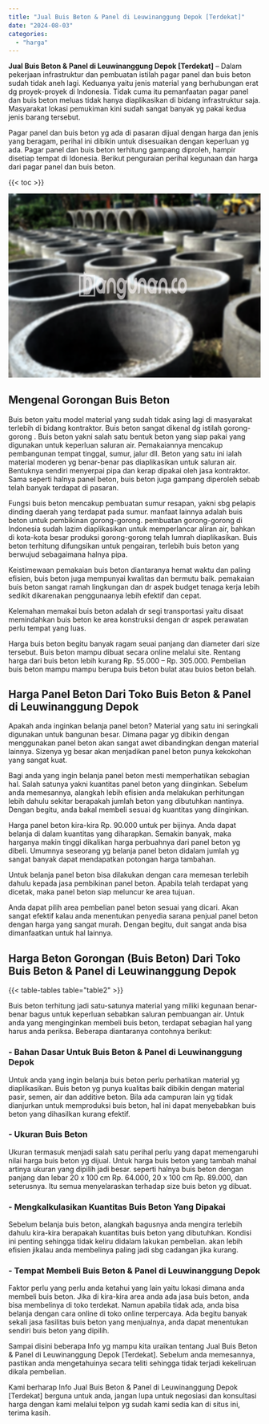 ```yaml
---
title: "Jual Buis Beton & Panel di Leuwinanggung Depok [Terdekat]"
date: "2024-08-03"
categories: 
  - "harga"
---
```


**Jual Buis Beton & Panel di Leuwinanggung Depok \[Terdekat\]** – Dalam pekerjaan infrastruktur dan pembuatan istilah pagar panel dan buis beton sudah tidak aneh lagi. Keduanya yaitu jenis material yang berhubungan erat dg proyek-proyek di Indonesia. Tidak cuma itu pemanfaatan pagar panel dan buis beton meluas tidak hanya diaplikasikan di bidang infrastruktur saja. Masyarakat lokasi pemukiman kini sudah sangat banyak yg pakai kedua jenis barang tersebut.

Pagar panel dan buis beton yg ada di pasaran dijual dengan harga dan jenis yang beragam, perihal ini dibikin untuk disesuaikan dengan keperluan yg ada. Pagar panel dan buis beton terhitung gampang diproleh, hampir disetiap tempat di Idonesia. Berikut penguraian perihal kegunaan dan harga dari pagar panel dan buis beton.

{{< toc >}}

![Jual Buis Beton & Panel di Leuwinanggung Depok [Terdekat]](/images/jual-panel-buis-beton-murah-27.png)

## Mengenal Gorongan Buis Beton

Buis beton yaitu model material yang sudah tidak asing lagi di masyarakat terlebih di bidang kontraktor. Buis beton sangat dikenal dg istilah gorong-gorong . Buis beton yakni salah satu bentuk beton yang siap pakai yang digunakan untuk keperluan saluran air. Pemakaiannya mencakup pembangunan tempat tinggal, sumur, jalur dll. Beton yang satu ini ialah material moderen yg benar-benar pas diaplikasikan untuk saluran air. Bentuknya sendiri menyerpai pipa dan kerap dipakai oleh jasa kontraktor. Sama seperti halnya panel beton, buis beton juga gampang diperoleh sebab telah banyak terdapat di pasaran.

Fungsi buis beton mencakup pembuatan sumur resapan, yakni sbg pelapis dinding daerah yang terdapat pada sumur. manfaat lainnya adalah buis beton untuk pembikinan gorong-gorong. pembuatan gorong-gorong di Indonesia sudah lazim diaplikasikan untuk memperlancar aliran air, bahkan di kota-kota besar produksi gorong-gorong telah lumrah diaplikasikan. Buis beton terhitung difungsikan untuk pengairan, terlebih buis beton yang berwujud sebagaimana halnya pipa.

Keistimewaan pemakaian buis beton diantaranya hemat waktu dan paling efisien, buis beton juga mempunyai kwalitas dan bermutu baik. pemakaian buis beton sangat ramah lingkungan dan dr aspek budget tenaga kerja lebih sedikit dikarenakan penggunaanya lebih efektif dan cepat.

Kelemahan memakai buis beton adalah dr segi transportasi yaitu disaat memindahkan buis beton ke area konstruksi dengan dr aspek perawatan perlu tempat yang luas.

Harga buis beton begitu banyak ragam seuai panjang dan diameter dari size tersebut. Buis beton mampu dibuat secara online melalui site. Rentang harga dari buis beton lebih kurang Rp. 55.000 – Rp. 305.000. Pembelian buis beton mampu mampu berupa buis beton bulat atau buios beton belah.

## Harga Panel Beton Dari Toko Buis Beton & Panel di Leuwinanggung Depok

Apakah anda inginkan belanja panel beton? Material yang satu ini seringkali digunakan untuk bangunan besar. Dimana pagar yg dibikin dengan menggunakan panel beton akan sangat awet dibandingkan dengan material lainnya. Sizenya yg besar akan menjadikan panel beton punya kekokohan yang sangat kuat.

Bagi anda yang ingin belanja panel beton mesti memperhatikan sebagian hal. Salah satunya yakni kuantitas panel beton yang diinginkan. Sebelum anda memesannya, alangkah lebih efisien anda melakukan perhitungan lebih dahulu sekitar berapakah jumlah beton yang dibutuhkan nantinya. Dengan begitu, anda bakal membeli sesuai dg kuantitas yang diinginkan.

Harga panel beton kira-kira Rp. 90.000 untuk per bijinya. Anda dapat belanja di dalam kuantitas yang diharapkan. Semakin banyak, maka harganya makin tinggi dikalikan harga perbuahnya dari panel beton yg dibeli. Umumnya seseorang yg belanja panel beton didalam jumlah yg sangat banyak dapat mendapatkan potongan harga tambahan.

Untuk belanja panel beton bisa dilakukan dengan cara memesan terlebih dahulu kepada jasa pembikinan panel beton. Apabila telah terdapat yang dicetak, maka panel beton siap meluncur ke area tujuan.

Anda dapat pilih area pembelian panel beton sesuai yang dicari. Akan sangat efektif kalau anda menentukan penyedia sarana penjual panel beton dengan harga yang sangat murah. Dengan begitu, duit sangat anda bisa dimanfaatkan untuk hal lainnya.

## Harga Beton Gorongan (Buis Beton) Dari Toko Buis Beton & Panel di Leuwinanggung Depok

{{< table-tables table="table2" >}}

Buis beton terhitung jadi satu-satunya material yang miliki kegunaan benar-benar bagus untuk keperluan sebabkan saluran pembuangan air. Untuk anda yang menginginkan membeli buis beton, terdapat sebagian hal yang harus anda periksa. Beberapa diantaranya contohnya berikut:

### \- Bahan Dasar Untuk Buis Beton & Panel di Leuwinanggung Depok

Untuk anda yang ingin belanja buis beton perlu perhatikan material yg diaplikasikan. Buis beton yg punya kualitas baik dibikin dengan material pasir, semen, air dan additive beton. Bila ada campuran lain yg tidak dianjurkan untuk memproduksi buis beton, hal ini dapat menyebabkan buis beton yang dihasilkan kurang efektif.

### \- Ukuran Buis Beton

Ukuran termasuk menjadi salah satu perihal perlu yang dapat memengaruhi nilai harga buis beton yg dijual. Untuk harga buis beton yang tambah mahal artinya ukuran yang dipilih jadi besar. seperti halnya buis beton dengan panjang dan lebar 20 x 100 cm Rp. 64.000, 20 x 100 cm Rp. 89.000, dan seterusnya. Itu semua menyelaraskan terhadap size buis beton yg dibuat.

### \- Mengkalkulasikan Kuantitas Buis Beton Yang Dipakai

Sebelum belanja buis beton, alangkah bagusnya anda mengira terlebih dahulu kira-kira berapakah kuantitas buis beton yang dibutuhkan. Kondisi ini penting sehingga tidak keliru didalam lakukan pembelian. akan lebih efisien jikalau anda membelinya paling jadi sbg cadangan jika kurang.

### \- Tempat Membeli Buis Beton & Panel di Leuwinanggung Depok

Faktor perlu yang perlu anda ketahui yang lain yaitu lokasi dimana anda membeli buis beton. Jika di kira-kira area anda ada jasa buis beton, anda bisa membelinya di toko terdekat. Namun apabila tidak ada, anda bisa belanja dengan cara online di toko online terpercaya. Ada begitu banyak sekali jasa fasilitas buis beton yang menjualnya, anda dapat menentukan sendiri buis beton yang dipilih.

Sampai disini beberapa Info yg mampu kita uraikan tentang Jual Buis Beton & Panel di Leuwinanggung Depok \[Terdekat\]. Sebelum anda memesannya, pastikan anda mengetahuinya secara teliti sehingga tidak terjadi kekeliruan dikala pembelian.

Kami berharap Info Jual Buis Beton & Panel di Leuwinanggung Depok \[Terdekat\] berguna untuk anda, jangan lupa untuk negosiasi dan konsultasi harga dengan kami melalui telpon yg sudah kami sedia kan di situs ini, terima kasih.
